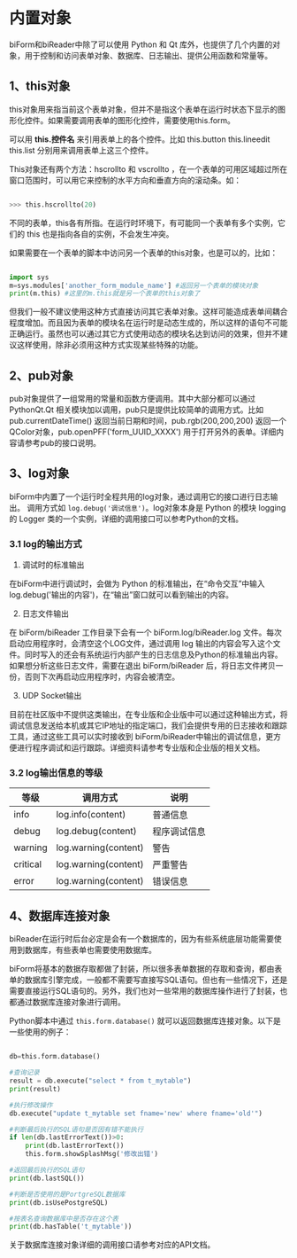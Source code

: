 # 内置对象

biForm和biReader中除了可以使用 Python 和 Qt 库外，也提供了几个内置的对象，用于控制和访问表单对象、数据库、日志输出、提供公用函数和常量等。

## 1、this对象

this对象用来指当前这个表单对象，但并不是指这个表单在运行时状态下显示的图形化控件。如果需要调用表单的图形化控件，需要使用this.form。


可以用 **this.控件名** 来引用表单上的各个控件。比如 this.button this.lineedit this.list 分别用来调用表单上这三个控件。

This对象还有两个方法：hscrollto 和 vscrollto ，在一个表单的可用区域超过所在窗口范围时，可以用它来控制的水平方向和垂直方向的滚动条。如：

``` python 

>>> this.hscrollto(20)

```

不同的表单，this各有所指。在运行时环境下，有可能同一个表单有多个实例，它们的 this 也是指向各自的实例，不会发生冲突。

如果需要在一个表单的脚本中访问另一个表单的this对象，也是可以的，比如：

``` python 

import sys
m=sys.modules['another_form_module_name'] #返回另一个表单的模块对象
print(m.this) #这里的m.this就是另一个表单的this对象了

```

但我们一般不建议使用这种方式直接访问其它表单对象。这样可能造成表单间耦合程度增加。而且因为表单的模块名在运行时是动态生成的，所以这样的语句不可能正确运行。虽然也可以通过其它方式使用动态的模块名达到访问的效果，但并不建议这样使用，除非必须用这种方式实现某些特殊的功能。

## 2、pub对象

pub对象提供了一组常用的常量和函数方便调用。其中大部分都可以通过 PythonQt.Qt 相关模块加以调用，pub只是提供比较简单的调用方式。比如 pub.currentDateTime() 返回当前日期和时间，pub.rgb(200,200,200) 返回一个QColor对象，pub.openPFF('form_UUID_XXXX') 用于打开另外的表单。详细内容请参考pub的接口说明。

## 3、log对象

biForm中内置了一个运行时全程共用的log对象，通过调用它的接口进行日志输出。 调用方式如 ```log.debug('调试信息')```。log对象本身是 Python 的模块 logging 的 Logger 类的一个实例，详细的调用接口可以参考Python的文档。

### 3.1 log的输出方式

1. 调试时的标准输出

在biForm中进行调试时，会做为 Python 的标准输出，在“命令交互”中输入 log.debug('输出的内容')，在“输出”窗口就可以看到输出的内容。

2. 日志文件输出

在 biForm/biReader 工作目录下会有一个 biForm.log/biReader.log 文件。每次启动应用程序时，会清空这个LOG文件，通过调用 log 输出的内容会写入这个文件。同时写入的还会有系统运行内部产生的日志信息及Python的标准输出内容。如果想分析这些日志文件，需要在退出 biForm/biReader 后，将日志文件拷贝一份，否则下次再启动应用程序时，内容会被清空。

3. UDP Socket输出

目前在社区版中不提供这类输出，在专业版和企业版中可以通过这种输出方式，将调试信息发送给本机或其它IP地址的指定端口，我们会提供专用的日志接收和跟踪工具，通过这些工具可以实时接收到 biForm/biReader中输出的调试信息，更方便进行程序调试和运行跟踪。详细资料请参考专业版和企业版的相关文档。

### 3.2 log输出信息的等级

|等级|调用方式|说明|
|-|-|-|
|info|log.info(content)|普通信息|
|debug|log.debug(content)|程序调试信息|
|warning|log.warning(content)|警告|
|critical|log.warning(content)|严重警告|
|error|log.warning(content)|错误信息|

## 4、数据库连接对象

biReader在运行时后台必定是会有一个数据库的，因为有些系统底层功能需要使用到数据库，有些表单也需要使用数据库。

biForm将基本的数据存取都做了封装，所以很多表单数据的存取和查询，都由表单的数据库引擎完成，一般都不需要写直接写SQL语句。但也有一些情况下，还是需要直接运行SQL语句的。另外，我们也对一些常用的数据库操作进行了封装，也都通过数据库连接对象进行调用。
	
Python脚本中通过 ```this.form.database()``` 就可以返回数据库连接对象。以下是一些使用的例子：

``` Python 

db=this.form.database()

#查询记录
result = db.execute("select * from t_mytable")
print(result)

#执行修改操作
db.execute("update t_mytable set fname='new' where fname='old'")

#判断最后执行的SQL语句是否因有错不能执行
if len(db.lastErrorText())>0:
	print(db.lastErrorText())
	this.form.showSplashMsg('修改出错')

#返回最后执行的SQL语句
print(db.lastSQL())

#判断是否使用的是PortgreSQL数据库
print(db.isUsePostgreSQL)

#按表名查询数据库中是否存在这个表
print(db.hasTable('t_mytable'))

```

关于数据库连接对象详细的调用接口请参考对应的API文档。

